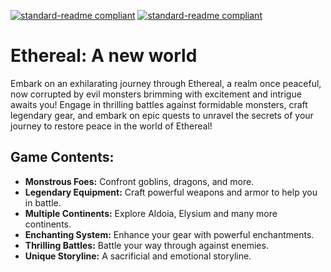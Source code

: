 [![standard-readme compliant](https://img.shields.io/badge/Return_To-Previous_Page-blueviolet.svg?style=flat-square?size=100)](./main.md) 
[![standard-readme compliant](https://img.shields.io/badge/Return_To-Wiki_Page-blue.svg?style=flat-square?size=100)](../main.md)

# Ethereal: A new world

Embark on an exhilarating journey through Ethereal, a realm once peaceful, now corrupted by evil monsters brimming with excitement and intrigue awaits you! Engage in thrilling battles against formidable monsters, craft legendary gear, and embark on epic quests to unravel the secrets of your journey to restore peace in the world of Ethereal!

## Game Contents:
- **Monstrous Foes:** Confront goblins, dragons, and more.
- **Legendary Equipment:** Craft powerful weapons and armor to help you in battle.
- **Multiple Continents:** Explore Aldoia, Elysium and many more continents.
- **Enchanting System:** Enhance your gear with powerful enchantments.
- **Thrilling Battles:** Battle your way through against enemies.
- **Unique Storyline:** A sacrificial and emotional storyline.
